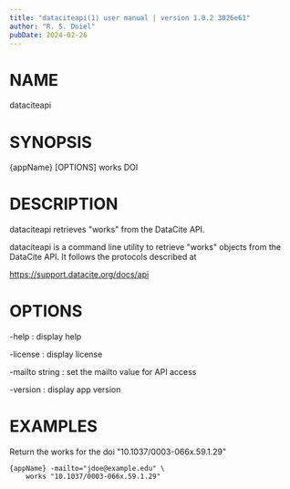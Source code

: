 ```yaml
---
title: "dataciteapi(1) user manual | version 1.0.2 3026e61"
author: "R. S. Doiel"
pubDate: 2024-02-26
---
```


# NAME

dataciteapi

# SYNOPSIS

{appName} [OPTIONS] works DOI

# DESCRIPTION

dataciteapi retrieves "works" from the DataCite API.

dataciteapi is a command line utility to retrieve "works" objects
from the DataCite API. It follows the protocols described at

  https://support.datacite.org/docs/api

# OPTIONS

-help
: display help

-license
: display license

-mailto string
: set the mailto value for API access

-version
: display app version

# EXAMPLES

Return the works for the doi "10.1037/0003-066x.59.1.29"

    {appName} -mailto="jdoe@example.edu" \
        works "10.1037/0003-066x.59.1.29"

